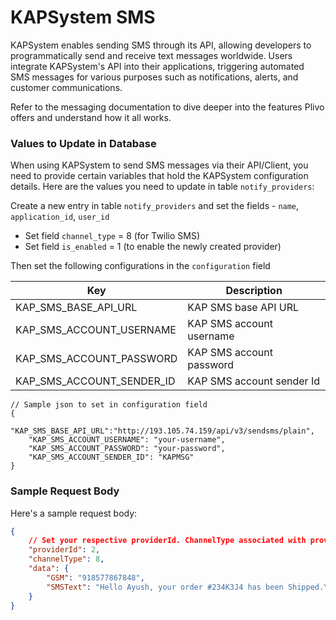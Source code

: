 # KAPSystem SMS

KAPSystem enables sending SMS through its API, allowing developers to programmatically send and receive text messages worldwide. Users integrate KAPSystem's API into their applications, triggering automated SMS messages for various purposes such as notifications, alerts, and customer communications.

Refer to the messaging documentation to dive deeper into the features Plivo offers and understand how it all works.

### Values to Update in Database

When using KAPSystem to send SMS messages via their API/Client, you need to provide certain variables that hold the KAPSystem configuration details. Here are the values you need to update in table `notify_providers`:

Create a new entry in table `notify_providers` and set the fields - `name`, `application_id`, `user_id`

- Set field `channel_type` = 8 (for Twilio SMS)
- Set field `is_enabled` = 1 (to enable the newly created provider)

Then set the following configurations in the `configuration` field

| Key                       | Description                   |
|---------------------------|-------------------------------|
| KAP_SMS_BASE_API_URL      | KAP SMS base API URL          |
| KAP_SMS_ACCOUNT_USERNAME  | KAP SMS account username      |
| KAP_SMS_ACCOUNT_PASSWORD  | KAP SMS account password      |
| KAP_SMS_ACCOUNT_SENDER_ID | KAP SMS account sender Id     |

```jsonc
// Sample json to set in configuration field
{
    "KAP_SMS_BASE_API_URL":"http://193.105.74.159/api/v3/sendsms/plain",
    "KAP_SMS_ACCOUNT_USERNAME": "your-username", 
    "KAP_SMS_ACCOUNT_PASSWORD": "your-password",  
    "KAP_SMS_ACCOUNT_SENDER_ID": "KAPMSG"
}
```

### Sample Request Body

Here's a sample request body:

```json
{
    // Set your respective providerId. ChannelType associated with providerId should be 8 (KAPSystem SMS)
    "providerId": 2,
    "channelType": 8,
    "data": {
        "GSM": "918577867848",
        "SMSText": "Hello Ayush, your order #234K3J4 has been Shipped.\nThank you for using our service."
    }
}
```
